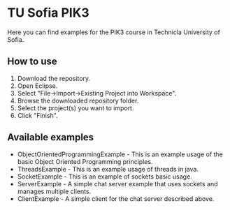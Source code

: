 # TU Sofia PIK3

Here you can find examples for the PIK3 course in Technicla University of Sofia.

## How to use
1. Download the repository.
1. Open Eclipse.
1. Select "File->Import->Existing Project into Workspace".
1. Browse the downloaded repository folder.
1. Select the project(s) you want to import.
1. Click "Finish".

## Available examples
* ObjectOrientedProgrammingExample - This is an example usage of the basic Object Oriented Programming principles.
* ThreadsExample - This is an example usage of threads in java.
* SocketExample - This is an example of sockets basic usage.
* ServerExample - A simple chat server example that uses sockets and manages multiple clients.
* ClientExample - A simple client for the chat server described above.

